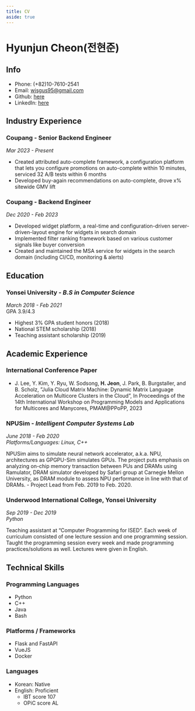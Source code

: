 ```yaml
---
title: CV
aside: true
---
```


# Hyunjun Cheon(전현준)

<TOC :include-level="[2, 2]"/>

## Info

- Phone: (+82)10-7610-2541
- Email: <wjsgus95@gmail.com>
- Github: [here](https://github.com/wjsgus95)
- LinkedIn: [here](https://www.linkedin.com/in/hyunjun-jeon-89182310a/)

## Industry Experience
### Coupang - Senior Backend Engineer
*Mar 2023 - Present*
- Created attributed auto-complete framework, a configuration platform that lets you configure promotions on
auto-complete within 10 minutes, serviced 32 A/B tests within 6 months
- Developed buy-again recommendations on auto-complete, drove x\% sitewide GMV lift

### Coupang - Backend Engineer
*Dec 2020 - Feb 2023*
- Developed widget platform, a real-time and configuration-driven server-driven-layout engine for widgets in search domain
- Implemented filter ranking framework based on various customer signals like buyer conversion
- Created and maintained the MSA service for widgets in the search domain (including CI/CD, monitoring & alerts)

## Education
### Yonsei University - *B.S in Computer Science*
*March 2018 - Feb 2021*  
GPA 3.9/4.3
- Highest 3\% GPA student honors (2018)
- National STEM scholarship (2018)
- Teaching assistant scholarship (2019)


## Academic Experience
### International Conference Paper
- J. Lee, Y. Kim, Y. Ryu, W. Sodsong, **H. Jeon**, J. Park, B. Burgstaller, and B. Scholz, ”Julia Cloud Matrix
Machine: Dynamic Matrix Language Acceleration on Multicore Clusters in the Cloud”, In Proceedings of the 14th
International Workshop on Programming Models and Applications for Multicores and Manycores, PMAM@PPoPP,
2023


### NPUSim - *Intelligent Computer Systems Lab*
*June 2018 - Feb 2020  
Platforms/Languages: Linux, C++*   

NPUSim aims to simulate neural network accelerator, a.k.a. NPU, architectures 
as GPGPU-Sim simulates GPUs. The project puts emphasis on analyzing on-chip memory
 transaction between PUs and DRAMs using  Ramulator, DRAM simulator developed by Safari
 group at Carnegie Mellon University, as DRAM module to assess NPU performance in line 
 with that of DRAMs. - Project Lead from Feb. 2019 to Feb. 2020.  


### Underwood International College, Yonsei University
*Sep 2019 - Dec 2019  
Python*  

Teaching assistant at “Computer Programming for ISED”. Each week of curriculum
 consisted of one lecture session and one programming session. Taught the programming
 session every week and made programming practices/solutions as well.
 Lectures were given in English.

## Technical Skills
### Programming Languages
 - Python
 - C++
 - Java
 - Bash

### Platforms / Frameworks
 - Flask and FastAPI
 - VueJS
 - Docker

### Languages
 - Korean:  Native
 - English: Proficient
   - IBT score 107
   - OPiC score AL
